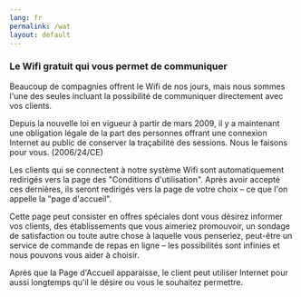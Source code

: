 ```yaml
---
lang: fr
permalink: /wat
layout: default
---
```


### Le Wifi gratuit qui vous permet de communiquer
Beaucoup de compagnies offrent le Wifi de nos jours, mais nous sommes l'une des seules incluant la possibilité de communiquer directement avec vos clients.

Depuis la nouvelle loi en vigueur à partir de mars 2009, il y a maintenant une obligation légale de la part des personnes offrant une connexion Internet au public de conserver la traçabilité des sessions. Nous le faisons pour vous. (2006/24/CE)

Les clients qui se connectent à notre système Wifi sont automatiquement redirigés vers la page des "Conditions d'utilisation". Après avoir accepté ces dernières, ils seront redirigés vers la page de votre choix – ce que l'on appelle la "page d'accueil".

Cette page peut consister en offres spéciales dont vous désirez informer vos clients, des établissements que vous aimeriez promouvoir, un sondage de satisfaction ou toute autre chose à laquelle vous penseriez, peut-être un service de commande de repas en ligne – les possibilités sont infinies et nous pouvons vous aider à choisir.

Après que la Page d'Accueil apparaisse, le client peut utiliser Internet pour aussi longtemps qu'il le désire ou vous le souhaitez permettre.
